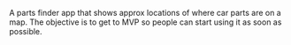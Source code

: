  A parts finder app that shows approx locations of where car parts are on a map.
 The objective is to get to MVP so people can start using it as soon as possible.